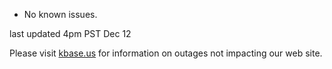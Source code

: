 
* No known issues.

last updated 4pm PST Dec 12

Please visit <a href="https://kbase.us">kbase.us</a> for information on outages not impacting our web site.
